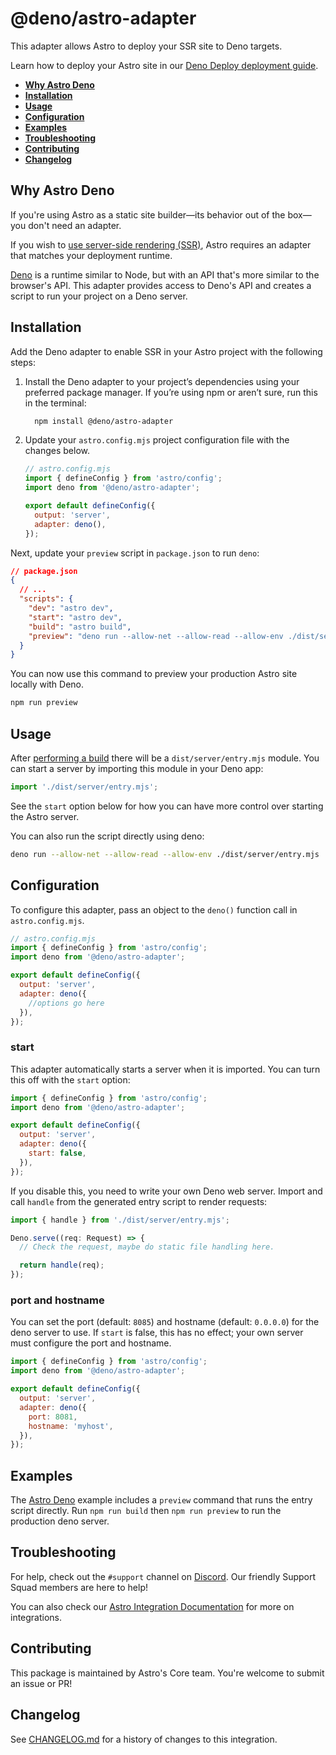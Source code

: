 # @deno/astro-adapter

This adapter allows Astro to deploy your SSR site to Deno targets.

Learn how to deploy your Astro site in our [Deno Deploy deployment guide](https://docs.astro.build/en/guides/deploy/deno/).

- <strong>[Why Astro Deno](#why-astro-deno)</strong>
- <strong>[Installation](#installation)</strong>
- <strong>[Usage](#usage)</strong>
- <strong>[Configuration](#configuration)</strong>
- <strong>[Examples](#examples)</strong>
- <strong>[Troubleshooting](#troubleshooting)</strong>
- <strong>[Contributing](#contributing)</strong>
- <strong>[Changelog](#changelog)</strong>

## Why Astro Deno

If you're using Astro as a static site builder—its behavior out of the box—you don't need an adapter.

If you wish to [use server-side rendering (SSR)](https://docs.astro.build/en/guides/server-side-rendering/), Astro requires an adapter that matches your deployment runtime.

[Deno](https://deno.com/) is a runtime similar to Node, but with an API that's more similar to the browser's API. This adapter provides access to Deno's API and creates a script to run your project on a Deno server.

## Installation

Add the Deno adapter to enable SSR in your Astro project with the following steps:

1. Install the Deno adapter to your project’s dependencies using your preferred package manager. If you’re using npm or aren’t sure, run this in the terminal:

   ```bash
     npm install @deno/astro-adapter
   ```

1. Update your `astro.config.mjs` project configuration file with the changes below.

   ```js ins={3,6-7}
   // astro.config.mjs
   import { defineConfig } from 'astro/config';
   import deno from '@deno/astro-adapter';

   export default defineConfig({
     output: 'server',
     adapter: deno(),
   });
   ```

Next, update your `preview` script in `package.json` to run `deno`:

```json ins={8}
// package.json
{
  // ...
  "scripts": {
    "dev": "astro dev",
    "start": "astro dev",
    "build": "astro build",
    "preview": "deno run --allow-net --allow-read --allow-env ./dist/server/entry.mjs"
  }
}
```

You can now use this command to preview your production Astro site locally with Deno.

```bash
npm run preview
```

## Usage

After [performing a build](https://docs.astro.build/en/guides/deploy/#building-your-site-locally) there will be a `dist/server/entry.mjs` module. You can start a server by importing this module in your Deno app:

```js
import './dist/server/entry.mjs';
```

See the `start` option below for how you can have more control over starting the Astro server.

You can also run the script directly using deno:

```sh
deno run --allow-net --allow-read --allow-env ./dist/server/entry.mjs
```

## Configuration

To configure this adapter, pass an object to the `deno()` function call in `astro.config.mjs`.

```js
// astro.config.mjs
import { defineConfig } from 'astro/config';
import deno from '@deno/astro-adapter';

export default defineConfig({
  output: 'server',
  adapter: deno({
    //options go here
  }),
});
```

### start

This adapter automatically starts a server when it is imported. You can turn this off with the `start` option:

```js
import { defineConfig } from 'astro/config';
import deno from '@deno/astro-adapter';

export default defineConfig({
  output: 'server',
  adapter: deno({
    start: false,
  }),
});
```

If you disable this, you need to write your own Deno web server. Import and call `handle` from the generated entry script to render requests:

```ts
import { handle } from './dist/server/entry.mjs';

Deno.serve((req: Request) => {
  // Check the request, maybe do static file handling here.

  return handle(req);
});
```

### port and hostname

You can set the port (default: `8085`) and hostname (default: `0.0.0.0`) for the deno server to use. If `start` is false, this has no effect; your own server must configure the port and hostname.

```js
import { defineConfig } from 'astro/config';
import deno from '@deno/astro-adapter';

export default defineConfig({
  output: 'server',
  adapter: deno({
    port: 8081,
    hostname: 'myhost',
  }),
});
```

## Examples

The [Astro Deno](https://github.com/withastro/astro/tree/main/examples/deno) example includes a `preview` command that runs the entry script directly. Run `npm run build` then `npm run preview` to run the production deno server.

## Troubleshooting

For help, check out the `#support` channel on [Discord](https://astro.build/chat). Our friendly Support Squad members are here to help!

You can also check our [Astro Integration Documentation][astro-integration] for more on integrations.

## Contributing

This package is maintained by Astro's Core team. You're welcome to submit an issue or PR!

## Changelog

See [CHANGELOG.md](CHANGELOG.md) for a history of changes to this integration.

[astro-integration]: https://docs.astro.build/en/guides/integrations-guide/

